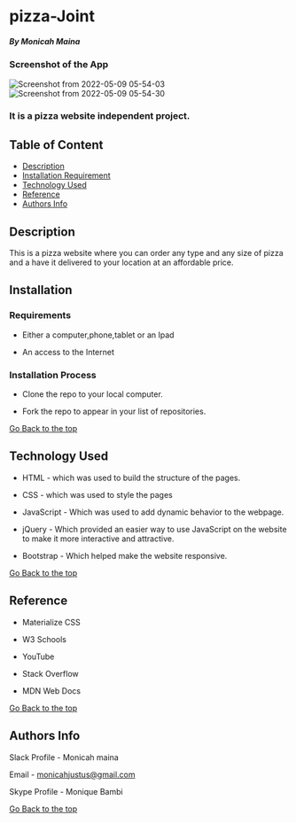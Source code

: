 # pizza-Joint

##### By Monicah Maina

### Screenshot of the App

![Screenshot from 2022-05-09 05-54-03](https://user-images.githubusercontent.com/93192319/167332809-65bad784-6403-4e2f-bacd-543e59b2d3d9.png)
![Screenshot from 2022-05-09 05-54-30](https://user-images.githubusercontent.com/93192319/167332823-b93b2ffa-3ece-46fa-a75f-5166703ed35d.png)


### It is a pizza website independent project.

## Table of Content

+ [Description](#description)
+ [Installation Requirement](#Installation)
+ [Technology Used](#technology-used)
+ [Reference](#reference)
+ [Authors Info](#author-Info)

## Description
<p>This is a pizza website where you can order any type and any size of pizza and a have it delivered to your location at an affordable price.</p>

## Installation

### Requirements

* Either a computer,phone,tablet or an Ipad

* An access to the Internet

### Installation Process
* Clone the repo to your local computer.

* Fork the repo to appear in your list of repositories.

[Go Back to the top](#pizza-Joint)
## Technology Used
* HTML - which was used to build the structure of the pages.

* CSS - which was used to style the pages

* JavaScript - Which was used to add dynamic behavior to the webpage.

* jQuery - Which provided an easier way to use JavaScript on the website to make it more interactive    and attractive.

* Bootstrap - Which helped make the website responsive.

[Go Back to the top](#pizza-Joint)
## Reference
* Materialize CSS

* W3 Schools

* YouTube

* Stack Overflow

* MDN Web Docs

[Go Back to the top](#pizza-joint)

## Authors Info

Slack Profile - Monicah maina

Email - monicahjustus@gmail.com

Skype Profile - Monique Bambi

[Go Back to the top](#pizza-Joint)
